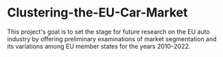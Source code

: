 # Clustering-the-EU-Car-Market
This project's goal is to set the stage for future research on the EU auto industry by offering preliminary examinations of market segmentation and its variations among EU member states for the years 2010–2022.
